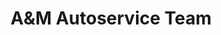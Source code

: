 ---
title: "A&M Autoservice Team"
url: /neu-isenburg/aundm-autoservice-team/
shop: Autowerkstatt
---